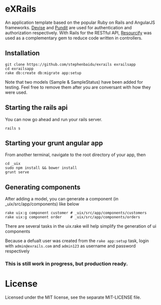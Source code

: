# eXRails

An application template based on the popular Ruby on Rails and AngularJS frameworks. [Devise](https://github.com/plataformatec/devise) and [Pundit](https://github.com/elabs/pundit) are used for authentication and authorization respectively. With Rails for the RESTful API, [Resourcify](https://github.com/stephenbaidu/resourcify) was used as a complementary gem to reduce code written in controllers.

## Installation

```
git clone https://github.com/stephenbaidu/exrails exrailsapp
cd exrailsapp
rake db:create db:migrate app:setup
```
Note that two models (Sample & SampleStatus) have been added for testing. Feel free to remove them after you are conversant with how they were used.

## Starting the rails api

You can now go ahead and run your rails server.
```
rails s
```

## Starting your grunt angular app
From another terminal, navigate to the root directory of your app, then
```
cd _uix
sudo npm install && bower install
grunt serve
```

## Generating components
After adding a model, you can generate a component (in _uix/src/app/components) like below
```
rake uix:g component customer # _uix/src/app/components/customers
rake uix:g component order    # _uix/src/app/components/orders
```

There are several tasks in the uix.rake will help simplify the generation of ui components

Because a defualt user was created from the `rake app:setup` task, login with `admin@exrails.com` and `admin123` as username and password respectively

### This is still work in progress, but production ready.

# License

Licensed under the MIT license, see the separate MIT-LICENSE file.